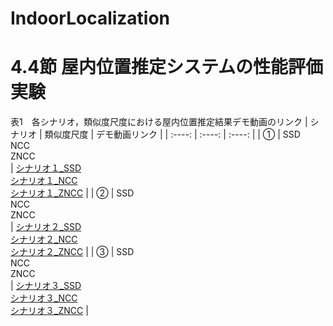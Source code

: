 # IndoorLocalization

# 4.4節 屋内位置推定システムの性能評価実験

表1　各シナリオ，類似度尺度における屋内位置推定結果デモ動画のリンク
|  シナリオ |  類似度尺度  | デモ動画リンク |
| :----: | :----: | :----: |
|  ①  |  SSD<br>NCC<br>ZNCC<br>  | [シナリオ１_SSD](https://waseda.box.com/s/mmfnjdca6ut9xtwhmdu3b1fyf0qwazud) <br> [シナリオ１_NCC](https://waseda.box.com/s/b6z2zreml25b7pozsl8f2te3kqe6ua1q) <br> [シナリオ１_ZNCC](https://waseda.box.com/s/lxd40nfmjnqmviyfw8vzp0x6het4g5jt) |
|  ②  |  SSD<br>NCC<br>ZNCC<br>  | [シナリオ２_SSD](https://waseda.box.com/s/avnbk3hegfrdgtz3ej7yirdvj6mfwxa4) <br> [シナリオ２_NCC](https://waseda.box.com/s/olhy2pd34yh3vk0zy4iw5vpaxb20pn4d) <br> [シナリオ２_ZNCC](https://waseda.box.com/s/flfyvffox81w9lgvbwvqzfknxr170hc6) |
|  ③  |  SSD<br>NCC<br>ZNCC<br>  | [シナリオ３_SSD](https://waseda.box.com/s/h4f5lufud8dff7ci3p3zgm3l2cms6opn) <br> [シナリオ３_NCC](https://waseda.box.com/s/cze78t3gtaydygsqh0htwt4vy66prkil) <br> [シナリオ３_ZNCC](https://waseda.box.com/s/53sixxx7lspurcw7cwafn82bezzhjhwx) |
